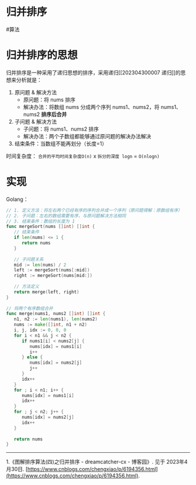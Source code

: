 # 归并排序

<!--more-->


#算法 

# 归并排序的思想
归并排序是一种采用了递归思想的排序，采用递归[[202304300007 递归]]的思想来分析就是：
1. 原问题 & 解决方法
	- 原问题：将 nums 排序
	- 解决办法：将数组 nums 分成两个序列 nums1、nums2，将 nums1、nums2 **排序后合并**
2. 子问题 & 解决方法
	- 子问题：将 nums1、nums2 排序
	- 解决办法：两个子数组都能够通过原问题的解决办法解决
3. 结束条件：当数组不能再划分（长度=1）

时间复杂度：
`合并的平均时间复杂度O(n)` x `拆分的深度 logn` = `O(nlogn)`

# 实现
Golang：
```go
// 1. 定义方法：将左右两个已经有序的序列合并成一个序列（原问题得解：原数组有序）  
// 2. 子问题：左右的数组需要有序，与原问题解决方法相同  
// 3. 结束条件：数组的长度为 1
func mergeSort(nums []int) []int {  
   // 结束条件  
   if len(nums) <= 1 {  
      return nums  
   }  
  
   // 子问题关系  
   mid := len(nums) / 2  
   left := mergeSort(nums[:mid])  
   right := mergeSort(nums[mid:])  
  
   // 方法定义  
   return merge(left, right)  
}  
  
// 将两个有序数组合并  
func merge(nums1, nums2 []int) []int {  
   n1, n2 := len(nums1), len(nums2)  
   nums := make([]int, n1 + n2)  
   i, j, idx := 0, 0, 0  
   for i < n1 && j < n2 {  
      if nums1[i] < nums2[j] {  
         nums[idx] = nums1[i]  
         i++  
      } else {  
         nums[idx] = nums2[j]  
         j++  
      }  
      idx++  
   }  
   for ; i < n1; i++ {  
      nums[idx] = nums1[i]  
      idx++  
   }  
   for ; j < n2; j++ {  
      nums[idx] = nums2[j]  
      idx++  
   }  
  
   return nums  
}
```


---
1.《图解排序算法(四)之归并排序 - dreamcatcher-cx - 博客园》. 见于 2023年4月30日. [https://www.cnblogs.com/chengxiao/p/6194356.html](https://www.cnblogs.com/chengxiao/p/6194356.html).
